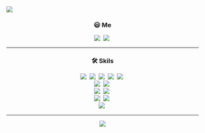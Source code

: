 <img src="https://capsule-render.vercel.app/api?type=waving&color=_custom_gradient=0:BDFFF3,100:56CCF2&height=200&section=header&text=Minsu%20Cho&fontSize=60" />


<h3 align="center">😃 Me</h3>

<p align="center">
<a href="mailto:mfblade2014@gmail.com"><img src="https://img.shields.io/badge/Gmail-EA4335?style=flat-square&logo=Gmail&logoColor=white"/></a>&nbsp 
<a href="https://velog.io/@mimmel"><img src="https://img.shields.io/badge/Velog-20C997?style=flat-square&logo=Velog&logoColor=white"/></a>&nbsp 
</p>


--------------------------------------------


<h3 align="center">🛠 Skils</h3>

<p align="center">
<img src="https://img.shields.io/badge/HTML5-E34F26?style=flat-square&logo=HTML5&logoColor=white"/></a>&nbsp 
<img src="https://img.shields.io/badge/CSS3-1572B6?style=flat-square&logo=CSS3&logoColor=white"/></a>&nbsp 
<img src="https://img.shields.io/badge/JavaScript-F7DF1E?style=flat-square&logo=JavaScript&logoColor=white"/></a>&nbsp 
<img src="https://img.shields.io/badge/TypeScript-3178C6?style=flat-square&logo=TypeScript&logoColor=white"/></a>&nbsp 
<img src="https://img.shields.io/badge/React-61DAFB?style=flat-square&logo=React&logoColor=white"/></a>&nbsp 
<br/>
<img src="https://img.shields.io/badge/styled-components-DB7093?style=flat-square&logo=styled-components&logoColor=white"/></a>&nbsp 
<img src="https://img.shields.io/badge/emotion-f988e7?style=flat-square&logo=emotion&logoColor=white"/></a>&nbsp 
<br/>
<img src="https://img.shields.io/badge/Redux-764ABC?style=flat-square&logo=Redux&logoColor=white"/></a>&nbsp 
<img src="https://img.shields.io/badge/Recoil-ffaf24?style=flat-square&logo=Recoil&logoColor=white"/></a>&nbsp 
<br/>
<img src="https://img.shields.io/badge/Express-000000?style=flat-square&logo=Express&logoColor=white"/></a>&nbsp 
<img src="https://img.shields.io/badge/MongoDB-47A248?style=flat-square&logo=MongoDB&logoColor=white"/></a>&nbsp 
<br/>
<img src="https://img.shields.io/badge/Heroku-430098?style=flat-square&logo=Heroku&logoColor=white"/></a>&nbsp 
<p/>


--------------------------------------------


<div align="center">
<img src="https://github-readme-stats.vercel.app/api?username=mim-mel&show_icons=true">
</div>
